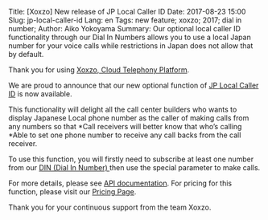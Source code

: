 Title: [Xoxzo] New release of JP Local Caller ID
Date: 2017-08-23 15:00
Slug: jp-local-caller-id
Lang: en
Tags: new feature; xoxzo; 2017; dial in number; 
Author: Aiko Yokoyama
Summary: Our optional local caller ID functionality through our Dial In Numbers allows you to use a local Japan number for your voice calls while restrictions in Japan does not allow that by default.

Thank you for using [Xoxzo, Cloud Telephony Platform](https://www.xoxzo.com/en/).

We are proud to announce that our new optional function of [JP Local Caller ID](https://www.xoxzo.com/en/about/voice-api/) is now available.

This functionality will delight all the call center builders who wants to display Japanese Local phone number as the caller of making calls from any numbers so that 
*Call receivers will better know that who’s calling
*Able to set one phone number to receive any call backs from the call receiver.

To use this function, you will firstly need to subscribe at least one number from our [DIN (Dial In Number) ](https://www.xoxzo.com/en/about/dial-in-api/) then use the special parameter to make calls.

For more details, please see [API documentation](http://docs.xoxzo.com/en/voice.html). For pricing for this function, please visit our [Pricing Page](https://www.xoxzo.com/en/about/pricing/#voice).

Thank you for your continuous support from the team Xoxzo.
